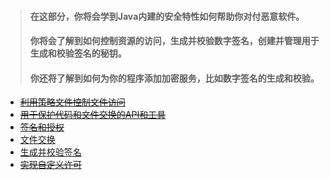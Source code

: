 > #### 在这部分，你将会学到Java内建的安全特性如何帮助你对付恶意软件。
> #### 你将会了解到如何控制资源的访问，生成并校验数字签名，创建并管理用于生成和校验签名的秘钥。
> #### 你还将了解到如何为你的程序添加加密服务，比如数字签名的生成和校验。

- [~~利用策略文件控制文件访问~~]()
- [~~用于保护代码和文件交换的API和工具~~]()
- [~~签名和授权~~]()
- [文件交换](./文件交换/README.md)
- [生成并校验签名](./生成并校验签名/README.md)
- [~~实现自定义许可~~]()
